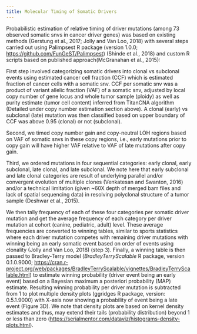 ```yaml
---
title: Molecular Timing of Somatic Drivers
---
```


Probabilistic estimation of relative timing of driver mutations (among 73 observed somatic snvs in cancer driver genes) was based on existing methods (Gerstung et al., 2017; Jolly and Van Loo, 2018) with several steps carried out using Palimpsest R package (version 1.0.0; https://github.com/FunGeST/Palimpsest) (Shinde et al., 2018) and custom R scripts based on published approach(McGranahan et al., 2015):

First step involved categorizing somatic drivers into clonal vs subclonal events using estimated cancer cell fraction (CCF) which is estimated fraction of cancer cells with a somatic snv. CCF per somatic snv was a product of variant allelic fraction (VAF) of a somatic snv, adjusted by local copy number of gene locus and whole tumor sample (ploidy) as well as purity estimate (tumor cell content) inferred from TitanCNA algorithm (Detailed under copy number estimation section above). A clonal (early) vs subclonal (late) mutation was then classified based on upper boundary of CCF was above 0.95 (clonal) or not (subclonal).

Second, we timed copy number gain and copy-neutral LOH regions based on VAF of somatic snvs in these copy regions, i.e., early mutations prior to copy gain will have higher VAF relative to VAF of late mutations after copy gain.

Third, we ordered mutations in four sequential categories: early clonal, early subclonal, late clonal, and late subclonal. We note here that early subclonal and late clonal categories are result of underlying parallel and/or convergent evolution of multiple clones (Venkatesan and Swanton, 2016) and/or a technical limitation (given ~60X depth of merged bam files and lack of spatial sequencing data) in resolving polyclonal structure of a tumor sample (Deshwar et al., 2015).

We then tally frequency of each of these four categories per somatic driver mutation and get the average frequency of each category per driver mutation at cohort (canine, pediatric, adult) level. These average frequencies are converted to winning tables, similar to sports statistics where each driver mutation competes with remaining driver mutations with winning being an early somatic event based on order of events using clonality (Jolly and Van Loo, 2018) (step 3). Finally, a winning table is then passed to Bradley-Terry model (*BradleyTerryScalable* R package, version 0.1.0.9000; https://cran.r-project.org/web/packages/BradleyTerryScalable/vignettes/BradleyTerryScalable.html) to estimate winning probability (driver event being an early event) based on a Bayesian maximum a posteriori probability (MAP) estimate. Resulting winning probability per driver mutation is subtracted from 1 to plot multiple density plots (ggridges R package, version: 0.5.1.9000) with X-axis now showing a probability of event being a late event (Figure 3D). We note that density plots are based on kernel density estimates and thus, may extend their tails (probability distribution) beyond 1 or less than zero (https://serialmentor.com/dataviz/histograms-density-plots.html).
